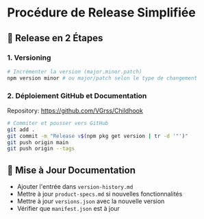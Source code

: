 # Procédure de Release Simplifiée

## 🚀 Release en 2 Étapes

### 1. Versioning

```bash
# Incrémenter la version (major.minor.patch)
npm version minor # ou major/patch selon le type de changement
```

### 2. Déploiement GitHub et Documentation

Repository: https://github.com/VGrss/Childhook

```bash
# Commiter et pousser vers GitHub
git add .
git commit -m "Release v$(npm pkg get version | tr -d '"')"
git push origin main
git push origin --tags
```

## 📝 Mise à Jour Documentation

- Ajouter l'entrée dans `version-history.md`
- Mettre à jour `product-specs.md` si nouvelles fonctionnalités
- Mettre à jour `versions.json` avec la nouvelle version
- Vérifier que `manifest.json` est à jour

